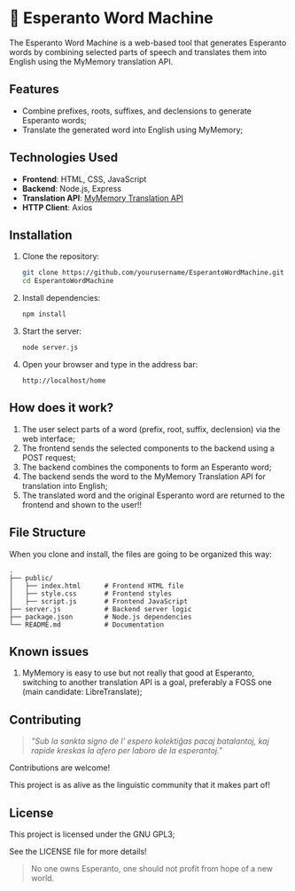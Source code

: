 # 🌟 Esperanto Word Machine

The Esperanto Word Machine is a web-based tool that generates Esperanto words by combining selected parts of speech and translates them into English using the MyMemory translation API.

## Features

- Combine prefixes, roots, suffixes, and declensions to generate Esperanto words;
- Translate the generated word into English using MyMemory;

## Technologies Used

- **Frontend**: HTML, CSS, JavaScript
- **Backend**: Node.js, Express
- **Translation API**: [MyMemory Translation API](https://mymemory.translated.net)
- **HTTP Client**: Axios

## Installation

1. Clone the repository:
   ```bash
   git clone https://github.com/yourusername/EsperantoWordMachine.git
   cd EsperantoWordMachine
   ```

2. Install dependencies:
   ```bash
   npm install
   ```

3. Start the server:
   ```bash
   node server.js
   ```

4. Open your browser and type in the address bar:
   ```
   http://localhost/home
   ```

## How does it work?

1. The user select parts of a word (prefix, root, suffix, declension) via the web interface;
2. The frontend sends the selected components to the backend using a POST request;
3. The backend combines the components to form an Esperanto word;
4. The backend sends the word to the MyMemory Translation API for translation into English;
5. The translated word and the original Esperanto word are returned to the frontend and shown to the user!! 

## File Structure

When you clone and install, the files are going to be organized this way:

```plaintext
.
├── public/
│   ├── index.html      # Frontend HTML file
│   ├── style.css       # Frontend styles
│   ├── script.js       # Frontend JavaScript
├── server.js           # Backend server logic
├── package.json        # Node.js dependencies
└── README.md           # Documentation
```

## Known issues

1. MyMemory is easy to use but not really that good at Esperanto, switching to another translation API is a goal, preferably a FOSS one (main candidate: LibreTranslate); 

## Contributing

> *"Sub la sankta signo de l' espero
kolektiĝas pacaj batalantoj,
kaj rapide kreskas la afero
per laboro de la esperantoj."*

Contributions are welcome! 

This project is as alive as the linguistic community that it makes part of! 

## License

This project is licensed under the GNU GPL3; 

See the LICENSE file for more details! 

>No one owns Esperanto, one should not profit from hope of a new world.
